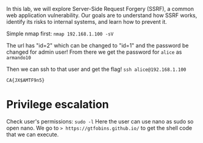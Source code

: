In this lab, we will explore Server-Side Request Forgery (SSRF), a common web application vulnerability. Our goals are to understand how SSRF works, identify its risks to internal systems, and learn how to prevent it.

Simple nmap first: `nmap 192.168.1.100 -sV`

The url has "id=2" which can be changed to "id=1" and the password be changed for admin user!
From there we get the password for `alice` as `armando10`

Then we can ssh to that user and get the flag!
`ssh alice@192.168.1.100`

`CA{JX$AMTF9n5}`

# Privilege escalation
Check user's permissions: `sudo -l`
Here the user can use nano as sudo so open nano.
We go to `> https://gtfobins.github.io/` to get the shell code that we can execute.